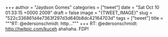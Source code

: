 
+++
author = "Jaydson Gomes"
categories = ["tweet"]
date = "Sat Oct 10 01:33:15 +0000 2009"
draft = false
image = "{TWEET_IMAGE}"
slug = "522c336861d4e7363f297d3d640b8dc42164703d"
tags = ["tweet"]
title = """RT: @edersonschmidt: http..."""
+++
RT: @edersonschmidt: http://twitpic.com/kuceh ahahaha. FDP!
